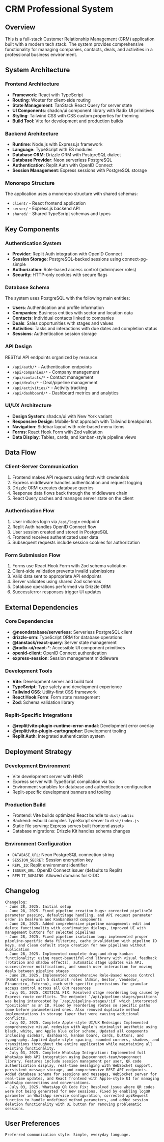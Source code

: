 # CRM Professional System

## Overview

This is a full-stack Customer Relationship Management (CRM) application built with a modern tech stack. The system provides comprehensive functionality for managing companies, contacts, deals, and activities in a professional business environment.

## System Architecture

### Frontend Architecture
- **Framework**: React with TypeScript
- **Routing**: Wouter for client-side routing
- **State Management**: TanStack React Query for server state
- **UI Components**: shadcn/ui component library with Radix UI primitives
- **Styling**: Tailwind CSS with CSS custom properties for theming
- **Build Tool**: Vite for development and production builds

### Backend Architecture
- **Runtime**: Node.js with Express.js framework
- **Language**: TypeScript with ES modules
- **Database ORM**: Drizzle ORM with PostgreSQL dialect
- **Database Provider**: Neon serverless PostgreSQL
- **Authentication**: Replit Auth with OpenID Connect
- **Session Management**: Express sessions with PostgreSQL storage

### Monorepo Structure
The application uses a monorepo structure with shared schemas:
- `client/` - React frontend application
- `server/` - Express.js backend API
- `shared/` - Shared TypeScript schemas and types

## Key Components

### Authentication System
- **Provider**: Replit Auth integration with OpenID Connect
- **Session Storage**: PostgreSQL-backed sessions using connect-pg-simple
- **Authorization**: Role-based access control (admin/user roles)
- **Security**: HTTP-only cookies with secure flags

### Database Schema
The system uses PostgreSQL with the following main entities:
- **Users**: Authentication and profile information
- **Companies**: Business entities with sector and location data
- **Contacts**: Individual contacts linked to companies
- **Deals**: Sales opportunities with stages and values
- **Activities**: Tasks and interactions with due dates and completion status
- **Sessions**: Authentication session storage

### API Design
RESTful API endpoints organized by resource:
- `/api/auth/*` - Authentication endpoints
- `/api/companies/*` - Company management
- `/api/contacts/*` - Contact management
- `/api/deals/*` - Deal/pipeline management
- `/api/activities/*` - Activity tracking
- `/api/dashboard/*` - Dashboard metrics and analytics

### UI/UX Architecture
- **Design System**: shadcn/ui with New York variant
- **Responsive Design**: Mobile-first approach with Tailwind breakpoints
- **Navigation**: Sidebar layout with role-based menu items
- **Forms**: React Hook Form with Zod validation
- **Data Display**: Tables, cards, and kanban-style pipeline views

## Data Flow

### Client-Server Communication
1. Frontend makes API requests using fetch with credentials
2. Express middleware handles authentication and request logging
3. Drizzle ORM executes database queries
4. Response data flows back through the middleware chain
5. React Query caches and manages server state on the client

### Authentication Flow
1. User initiates login via `/api/login` endpoint
2. Replit Auth handles OpenID Connect flow
3. User session created and stored in PostgreSQL
4. Frontend receives authenticated user data
5. Subsequent requests include session cookies for authorization

### Form Submission Flow
1. Forms use React Hook Form with Zod schema validation
2. Client-side validation prevents invalid submissions
3. Valid data sent to appropriate API endpoints
4. Server validates using shared Zod schemas
5. Database operations performed via Drizzle ORM
6. Success/error responses trigger UI updates

## External Dependencies

### Core Dependencies
- **@neondatabase/serverless**: Serverless PostgreSQL client
- **drizzle-orm**: TypeScript ORM for database operations
- **@tanstack/react-query**: Server state management
- **@radix-ui/react-***: Accessible UI component primitives
- **openid-client**: OpenID Connect authentication
- **express-session**: Session management middleware

### Development Tools
- **Vite**: Development server and build tool
- **TypeScript**: Type safety and development experience
- **Tailwind CSS**: Utility-first CSS framework
- **React Hook Form**: Form state management
- **Zod**: Schema validation library

### Replit-Specific Integrations
- **@replit/vite-plugin-runtime-error-modal**: Development error overlay
- **@replit/vite-plugin-cartographer**: Development tooling
- **Replit Auth**: Integrated authentication system

## Deployment Strategy

### Development Environment
- Vite development server with HMR
- Express server with TypeScript compilation via tsx
- Environment variables for database and authentication configuration
- Replit-specific development banners and tooling

### Production Build
- Frontend: Vite builds optimized React bundle to `dist/public`
- Backend: esbuild compiles TypeScript server to `dist/index.js`
- Static file serving: Express serves built frontend assets
- Database migrations: Drizzle Kit handles schema changes

### Environment Configuration
- `DATABASE_URL`: Neon PostgreSQL connection string
- `SESSION_SECRET`: Session encryption key
- `REPL_ID`: Replit environment identifier
- `ISSUER_URL`: OpenID Connect issuer (defaults to Replit)
- `REPLIT_DOMAINS`: Allowed domains for OIDC

## Changelog

```
Changelog:
- June 28, 2025. Initial setup
- June 28, 2025. Fixed pipeline creation bugs: corrected pipelineId parameter passing, defaultStage handling, and API request parameter order in DealForm and KanbanBoard components
- June 28, 2025. Added comprehensive pipeline management: edit and delete functionality with confirmation dialogs, improved UI with management buttons for selected pipelines
- June 28, 2025. Fixed pipeline isolation bug: implemented proper pipeline-specific data filtering, cache invalidation with pipeline ID keys, and clean default stage creation for new pipelines without duplication
- June 28, 2025. Implemented complete drag-and-drop kanban functionality: using react-beautiful-dnd library with visual feedback (rotation and shadow effects), automatic stage updates via API, success/error notifications, and smooth user interaction for moving deals between pipeline stages
- June 28, 2025. Implemented comprehensive Role-Based Access Control (RBAC) system with 5 distinct roles (Admin, Gestor, Vendedor, Financeiro, Externo), each with specific permissions for granular access control across all CRM resources
- July 01, 2025. CRITICAL FIX: Resolved stage reordering bug caused by Express route conflicts. The endpoint `/api/pipeline-stages/positions` was being intercepted by `/api/pipeline-stages/:id` which interpreted "positions" as an ID. Fixed by reordering routes so specific paths come before parameterized ones. Also removed duplicate method implementations in storage layer that were causing additional conflicts.
- July 02, 2025. Complete Apple-style UI/UX Redesign: Implemented comprehensive visual redesign with Apple's minimalist aesthetic using black, white, and Apple blue color scheme. Updated all components including sidebar, dashboard, kanban board, cards, buttons, and typography. Applied Apple-style spacing, rounded corners, shadows, and transitions throughout the entire application while maintaining all existing functionality.
- July 03, 2025. Complete WhatsApp Integration: Implemented full WhatsApp Web API integration using @wppconnect-team/wppconnect library. Features include session management per user, QR code authentication display, real-time messaging with WebSocket support, persistent message storage, and comprehensive REST API endpoints. Added database schema for sessions and messages, WebSocket server for real-time updates, and React frontend with Apple-style UI for managing WhatsApp connections and conversations.
- July 03, 2025. WhatsApp QR Code Fix: Resolved issue where QR codes were not being generated for new sessions. Fixed by enabling logQR parameter in WhatsApp service configuration, corrected apiRequest function to handle undefined method parameters, and added session deletion functionality with UI button for removing problematic sessions.
```

## User Preferences

```
Preferred communication style: Simple, everyday language.
```